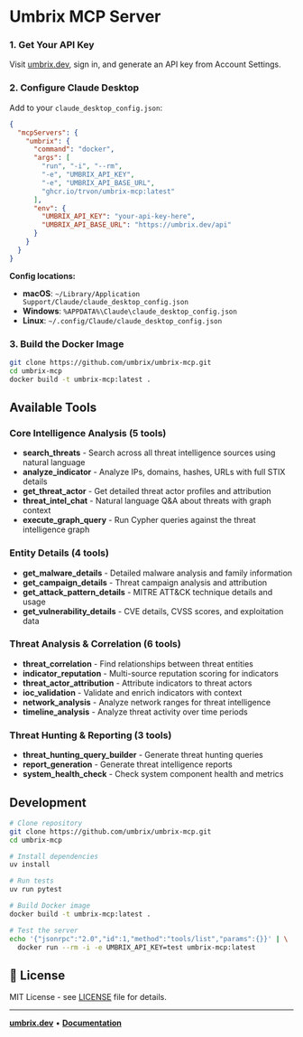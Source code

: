 # Umbrix MCP Server

### 1. Get Your API Key
Visit [umbrix.dev](https://umbrix.dev), sign in, and generate an API key from Account Settings.

### 2. Configure Claude Desktop
Add to your `claude_desktop_config.json`:

```json
{
  "mcpServers": {
    "umbrix": {
      "command": "docker",
      "args": [
        "run", "-i", "--rm",
        "-e", "UMBRIX_API_KEY",
        "-e", "UMBRIX_API_BASE_URL", 
        "ghcr.io/trvon/umbrix-mcp:latest"
      ],
      "env": {
        "UMBRIX_API_KEY": "your-api-key-here",
        "UMBRIX_API_BASE_URL": "https://umbrix.dev/api"
      }
    }
  }
}
```

**Config locations:**
- **macOS**: `~/Library/Application Support/Claude/claude_desktop_config.json`
- **Windows**: `%APPDATA%\Claude\claude_desktop_config.json`
- **Linux**: `~/.config/Claude/claude_desktop_config.json`

### 3. Build the Docker Image
```bash
git clone https://github.com/umbrix/umbrix-mcp.git
cd umbrix-mcp
docker build -t umbrix-mcp:latest .
```

##  Available Tools

### Core Intelligence Analysis (5 tools)
- **search_threats** - Search across all threat intelligence sources using natural language
- **analyze_indicator** - Analyze IPs, domains, hashes, URLs with full STIX details
- **get_threat_actor** - Get detailed threat actor profiles and attribution
- **threat_intel_chat** - Natural language Q&A about threats with graph context
- **execute_graph_query** - Run Cypher queries against the threat intelligence graph

### Entity Details (4 tools)
- **get_malware_details** - Detailed malware analysis and family information
- **get_campaign_details** - Threat campaign analysis and attribution
- **get_attack_pattern_details** - MITRE ATT&CK technique details and usage
- **get_vulnerability_details** - CVE details, CVSS scores, and exploitation data

### Threat Analysis & Correlation (6 tools)
- **threat_correlation** - Find relationships between threat entities
- **indicator_reputation** - Multi-source reputation scoring for indicators
- **threat_actor_attribution** - Attribute indicators to threat actors
- **ioc_validation** - Validate and enrich indicators with context
- **network_analysis** - Analyze network ranges for threat intelligence
- **timeline_analysis** - Analyze threat activity over time periods

### Threat Hunting & Reporting (3 tools)
- **threat_hunting_query_builder** - Generate threat hunting queries
- **report_generation** - Generate threat intelligence reports
- **system_health_check** - Check system component health and metrics

##  Development

```bash
# Clone repository
git clone https://github.com/umbrix/umbrix-mcp.git
cd umbrix-mcp

# Install dependencies  
uv install

# Run tests
uv run pytest

# Build Docker image
docker build -t umbrix-mcp:latest .

# Test the server
echo '{"jsonrpc":"2.0","id":1,"method":"tools/list","params":{}}' | \
  docker run --rm -i -e UMBRIX_API_KEY=test umbrix-mcp:latest
```

## 📄 License

MIT License - see [LICENSE](LICENSE) file for details.

---

**[umbrix.dev](https://umbrix.dev)** • **[Documentation](https://umbrix.dev/docs)**
